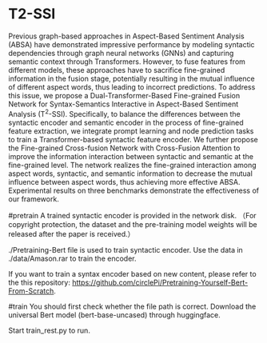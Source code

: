 # T2-SSI
Previous graph-based approaches in Aspect-Based Sentiment Analysis (ABSA) have demonstrated impressive performance by modeling syntactic dependencies through graph neural networks (GNNs) and capturing semantic context through Transformers. However, to fuse features from different models, these approaches have to sacrifice fine-grained information in the fusion stage, potentially resulting in the mutual influence of different aspect words, thus leading to incorrect predictions. To address this issue, we propose a Dual-Transformer-Based Fine-grained Fusion Network for Syntax-Semantics Interactive in Aspect-Based Sentiment Analysis (T$^2$-SSI). Specifically, to balance the differences between the syntactic encoder and semantic encoder in the process of fine-grained feature extraction, we integrate prompt learning and node prediction tasks to train a Transformer-based syntactic feature encoder. We further propose the Fine-grained Cross-fusion Network with Cross-Fusion Attention to improve the information interaction between syntactic and semantic at the fine-grained level. The network realizes the fine-grained interaction among aspect words, syntactic, and semantic information to decrease the mutual influence between aspect words, thus achieving more effective ABSA. Experimental results on three benchmarks demonstrate the effectiveness of our framework.

#pretrain
A trained syntactic encoder is provided in the network disk. 
（For copyright protection, the dataset and the pre-training model weights will be released after the paper is received.）

./Pretraining-Bert file is used to train syntactic encoder.
Use the data in ./data/Amason.rar to train the encoder.

If you want to train a syntax encoder based on new content, please refer to the this repository: https://github.com/circlePi/Pretraining-Yourself-Bert-From-Scratch.

#train
You should first check whether the file path is correct. Download the universal Bert model (bert-base-uncased) through huggingface. 

Start train_rest.py to run.

